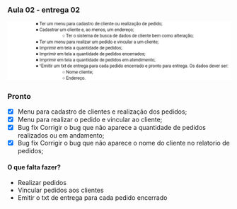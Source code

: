 ### Aula 02 - entrega 02


![](https://raw.githubusercontent.com/ferreiraluc/aula02-entrega02/main/Assets/entrega02.jpeg)
 
### Pronto

- [x] Menu para cadastro de clientes e realização dos pedidos;
- [x] Menu para realizar o pedido e vincular ao cliente; 
- [x] Bug fix Corrigir o bug que não aparece a quantidade de pedidos realizados ou em andamento;
- [x] Bug fix Corrigir o bug que não aparece o nome do cliente no relatorio de pedidos;

#### O que falta fazer?
-  Realizar pedidos
-  Vincular pedidos aos clientes
-  Emitir o txt de entrega para cada pedido encerrado  

